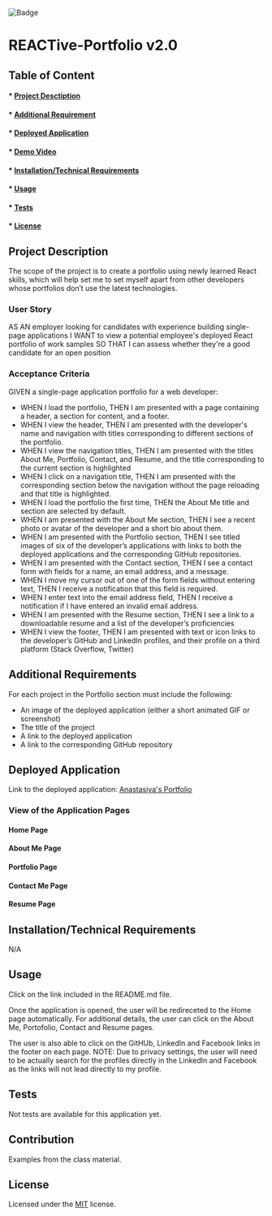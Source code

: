
![Badge](https://img.shields.io/badge/license-MIT-green?style=plastic&logo=appveyor)

# REACTive-Portfolio v2.0

## Table of Content
#### * [Project Desctiption](#description)
#### * [Additional Requirement](#requirements)
#### * [Deployed Application](#application)
#### * [Demo Video](#video)
#### * [Installation/Technical Requirements](#installation)
#### * [Usage](#usage)
#### * [Tests](#tests)
#### * [License](#license)


## Project Description
The scope of the project is to create a portfolio using newly learned React skills, which will help set me to set myself apart from other developers whose portfolios don’t use the latest technologies.

### User Story
AS AN employer looking for candidates with experience building single-page applications 
I WANT to view a potential employee's deployed React portfolio of work samples 
SO THAT I can assess whether they're a good candidate for an open position


### Acceptance Criteria
GIVEN a single-page application portfolio for a web developer:

- WHEN I load the portfolio, THEN I am presented with a page containing a header, a section for content, and a footer.
- WHEN I view the header, THEN I am presented with the developer's name and navigation with titles corresponding to different sections of the portfolio.
- WHEN I view the navigation titles, THEN I am presented with the titles About Me, Portfolio, Contact, and Resume, and the title corresponding to the current section is highlighted
- WHEN I click on a navigation title, THEN I am presented with the corresponding section below the navigation without the page reloading and that title is highlighted. 
- WHEN I load the portfolio the first time, THEN the About Me title and section are selected by default. 
- WHEN I am presented with the About Me section, THEN I see a recent photo or avatar of the developer and a short bio about them.
- WHEN I am presented with the Portfolio section, THEN I see titled images of six of the developer’s applications with links to both the deployed applications and the corresponding GitHub repositories.
- WHEN I am presented with the Contact section, THEN I see a contact form with fields for a name, an email address, and a message.
- WHEN I move my cursor out of one of the form fields without entering text, THEN I receive a notification that this field is required. 
- WHEN I enter text into the email address field, THEN I receive a notification if I have entered an invalid email address.
- WHEN I am presented with the Resume section, THEN I see a link to a downloadable resume and a list of the developer’s proficiencies
- WHEN I view the footer, THEN I am presented with text or icon links to the developer’s GitHub and LinkedIn profiles, and their profile on a third platform (Stack Overflow, Twitter)

## Additional Requirements
For each project in the Portfolio section must include the following:
- An image of the deployed application (either a short animated GIF or screenshot)
- The title of the project
- A link to the deployed application
- A link to the corresponding GitHub repository

## Deployed Application
Link to the deployed application: [Anastasiya's Portfolio](https://choosealicense.com/licenses/mit/)

### View of the Application Pages

#### Home Page


#### About Me Page


#### Portfolio Page


#### Contact Me Page


#### Resume Page 



## Installation/Technical Requirements
N/A

## Usage
Click on the link included in the README.md file. 

Once the application is opened, the user will be redireceted to the Home page automatically. For additional details, the user can click on the About Me, Portofolio, Contact and Resume pages. 

The user is also able to click on the GitHUb, LinkedIn and Facebook links in the footer on each page. 
NOTE: Due to privacy settings, the user will need to be actually search for the profiles directly in the LinkedIn and Facebook as the links will not lead directly to my profile. 

## Tests
Not tests are available for this application yet. 


## Contribution
Examples from the class material. 


## License
Licensed under the [MIT](https://choosealicense.com/licenses/mit/) license.
